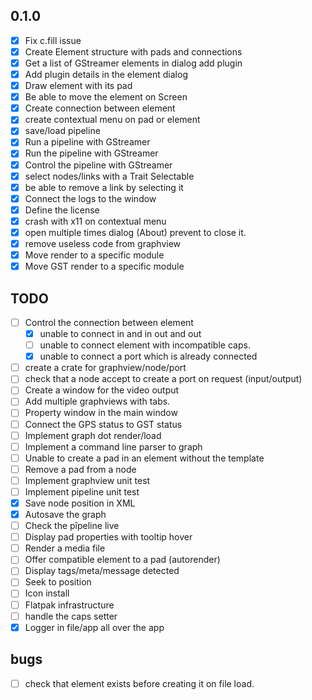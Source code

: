 ## 0.1.0

- [x] Fix c.fill issue
- [x] Create Element structure with pads and connections
- [x] Get a list of GStreamer elements in dialog add plugin
- [x] Add plugin details in the element dialog
- [x] Draw element with its pad
- [x] Be able to move the element on Screen
- [x] Create connection between element
- [x] create contextual menu on pad or element
- [x] save/load pipeline
- [x] Run a pipeline with GStreamer
- [x] Run the pipeline with GStreamer
- [x] Control the pipeline with GStreamer
- [x] select nodes/links with a Trait Selectable
- [x] be able to remove a link by selecting it
- [x] Connect the logs to the window
- [x] Define the license
- [x] crash with x11 on contextual menu
- [x] open multiple times dialog (About) prevent to close it.
- [x] remove useless code from graphview
- [x] Move render to a specific module
- [x] Move GST render to a specific module

## TODO

- [ ] Control the connection between element
  - [x] unable to connect in and in out and out
  - [ ] unable to connect element with incompatible caps.
  - [x] unable to connect a port which is already connected
- [ ] create a crate for graphview/node/port
- [ ] check that a node accept to create a port on request (input/output)
- [ ] Create a window for the video output
- [ ] Add multiple graphviews with tabs.
- [ ] Property window in the main window
- [ ] Connect the GPS status to GST status
- [ ] Implement graph dot render/load
- [ ] Implement a command line parser to graph
- [ ] Unable to create a pad in an element without the template
- [ ] Remove a pad from a node
- [ ] Implement graphview unit test
- [ ] Implement pipeline unit test
- [x] Save node position in XML
- [x] Autosave the graph
- [ ] Check the pîpeline live
- [ ] Display pad properties with tooltip hover
- [ ] Render a media file
- [ ] Offer compatible element to a pad (autorender)
- [ ] Display tags/meta/message detected
- [ ] Seek to position
- [ ] Icon install
- [ ] Flatpak infrastructure
- [ ] handle the caps setter
- [x] Logger in file/app all over the app

## bugs

- [ ] check that element exists before creating it on file load.

